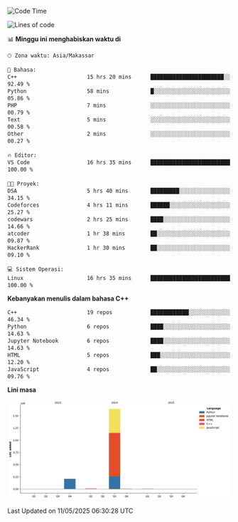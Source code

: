 <!--START_SECTION:waka-->
![Code Time](http://img.shields.io/badge/Code%20Time-204%20hrs%2035%20mins-blue)

![Lines of code](https://img.shields.io/badge/Sejak%20Hello%20World%20aku%20telah%20menulis-1.9%20million%20baris%20kode-blue)

📊 **Minggu ini menghabiskan waktu di** 

```text
🕑︎ Zona waktu: Asia/Makassar

💬 Bahasa: 
C++                      15 hrs 20 mins      ███████████████████████░░   92.49 % 
Python                   58 mins             █░░░░░░░░░░░░░░░░░░░░░░░░   05.86 % 
PHP                      7 mins              ░░░░░░░░░░░░░░░░░░░░░░░░░   00.79 % 
Text                     5 mins              ░░░░░░░░░░░░░░░░░░░░░░░░░   00.58 % 
Other                    2 mins              ░░░░░░░░░░░░░░░░░░░░░░░░░   00.27 % 

🔥 Editor: 
VS Code                  16 hrs 35 mins      █████████████████████████   100.00 % 

🐱‍💻 Proyek: 
DSA                      5 hrs 40 mins       █████████░░░░░░░░░░░░░░░░   34.15 % 
Codeforces               4 hrs 11 mins       ██████░░░░░░░░░░░░░░░░░░░   25.27 % 
codewars                 2 hrs 25 mins       ████░░░░░░░░░░░░░░░░░░░░░   14.66 % 
atcoder                  1 hr 38 mins        ██░░░░░░░░░░░░░░░░░░░░░░░   09.87 % 
HackerRank               1 hr 30 mins        ██░░░░░░░░░░░░░░░░░░░░░░░   09.10 % 

💻 Sistem Operasi: 
Linux                    16 hrs 35 mins      █████████████████████████   100.00 % 
```

**Kebanyakan menulis dalam bahasa C++** 

```text
C++                      19 repos            ████████████░░░░░░░░░░░░░   46.34 % 
Python                   6 repos             ████░░░░░░░░░░░░░░░░░░░░░   14.63 % 
Jupyter Notebook         6 repos             ████░░░░░░░░░░░░░░░░░░░░░   14.63 % 
HTML                     5 repos             ███░░░░░░░░░░░░░░░░░░░░░░   12.20 % 
JavaScript               4 repos             ██░░░░░░░░░░░░░░░░░░░░░░░   09.76 % 
```



**Lini masa**

![Lines of Code chart](https://raw.githubusercontent.com/yusuf601/yusuf601/main/assets/bar_graph.png)


 Last Updated on 11/05/2025 06:30:28 UTC
<!--END_SECTION:waka-->
